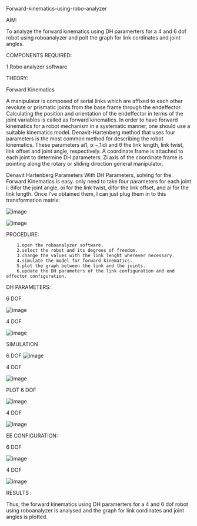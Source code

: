 Forward-kinematics-using-robo-analyzer


AIM:

To analyze the forward kinematics using DH paramerters for a 4 and 6 dof robot using roboanalyzer and polt the graph for link cordinates and joint angles.

COMPONENTS REQUIRED:

1.Robo analyzer software

THEORY:

Forward Kinematics

A manipulator is composed of serial links which are affixed to each other revolute or prismatic joints from the base frame through the endeffector. Calculating the position and orientation of the endeffector in terms of the joint variables is called as forward kinematics. In order to have forward kinematics for a robot mechanism in a systematic manner, one should use a suitable kinematics model. Denavit-Hartenberg method that uses four parameters is the most common method for describing the robot kinematics. These parameters ai1, α −,1idi and θ the link length, link twist, link offset and joint angle, respectively. A coordinate frame is attached to each joint to determine DH parameters. Zi axis of the coordinate frame is pointing along the rotary or sliding direction general manipulator.

Denavit Hartenberg Parameters With DH Parameters, solving for the Forward Kinematics is easy. only need to take four parameters for each joint i: θifor the joint angle, αi for the link twist, difor the link offset, and ai for the link length. Once I’ve obtained them, I can just plug them in to this transformation matrix:



![image](https://github.com/SUJITH04/Forward-kinematics-using-robot-analyzer/assets/130206202/a8c351ce-e771-4fbf-8655-a79c9bfc1d7b)



![image](https://github.com/SUJITH04/Forward-kinematics-using-robot-analyzer/assets/130206202/55e324cf-619a-402a-bc97-b35f64e666d9)

PROCEDURE:
```
    1.open the roboanalyzer software.
    2.select the robot and its degrees of freedom.
    3.change the values with the link lenght wherever necessary.
    4.simulate the model for forward kinematics.
    5.plot the graph between the link and the joints.
    6.update the DH parameters of the link configuration and end effector configuration.
  ```

DH PARAMETERS:

6 DOF

![image](https://github.com/SUJITH04/Forward-kinematics-using-robot-analyzer/assets/130206202/a1b81f1f-6e45-4a2b-88f3-7abe059daaf1)

4 DOF

![image](https://github.com/SUJITH04/Forward-kinematics-using-robot-analyzer/assets/130206202/ca33807b-971e-4f01-9dc1-2bb3db058d2a)

SIMULATION

6 DOF
![image](https://github.com/SUJITH04/Forward-kinematics-using-robot-analyzer/assets/130206202/aa6aeb38-61c5-43e0-afbe-5c3f9d8b6e9a)

4 DOF

![image](https://github.com/SUJITH04/Forward-kinematics-using-robot-analyzer/assets/130206202/0f958052-9329-4c3c-b30e-3bde6c900fad)

PLOT
6 DOF

![image](https://github.com/SUJITH04/Forward-kinematics-using-robot-analyzer/assets/130206202/6ddf084c-f78b-42ca-b303-f1cbaedafb6f)

4 DOF

![image](https://github.com/SUJITH04/Forward-kinematics-using-robot-analyzer/assets/130206202/f84f79fd-2101-4b86-bb42-b46da80d5575)

EE CONFIGURATION:

6 DOF

![image](https://github.com/SUJITH04/Forward-kinematics-using-robot-analyzer/assets/130206202/da5ad18c-4897-4532-ae85-e20bb7fae2ca)

4 DOF

![image](https://github.com/SUJITH04/Forward-kinematics-using-robot-analyzer/assets/130206202/b4ac8d8d-db33-45ef-bcfd-f77dd03e5bf9)

RESULTS :

Thus, the forward kinematics using DH paramerters for a 4 and 6 dof robot using roboanalyzer is analysed and the graph for link cordinates and joint angles is plotted.










